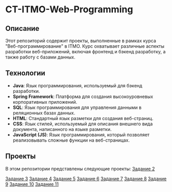 # CT-ITMO-Web-Programming

## Описание
Этот репозиторий содержит проекты, выполненные в рамках курса "Веб-программирование" в ITMO. Курс охватывает различные аспекты разработки веб-приложений, включая фронтенд и бэкенд разработку, а также работу с базами данных.

## Технологии
- **Java**: Язык программирования, используемый для бэкенд разработки.
- **Spring Framework**: Платформа для создания высокоуровневых корпоративных приложений.
- **SQL**: Язык программирования для управления данными в реляционных базах данных.
- **HTML**: Стандартный язык разметки для создания веб-страниц.
- **CSS**: Язык стилей, используемый для описания внешнего вида документа, написанного на языке разметки.
- **JavaScript (JS)**: Язык программирования, который позволяет реализовывать сложные функции на веб-страницах.

## Проекты
В этом репозитории представлены следующие проекты:
[Задание 2](https://github.com/reqmct/ITMO-university/blob/main/ct-itmo-web-programming/hw2/_%D0%92%D0%B5%D0%B1-%D0%BF%D1%80%D0%BE%D0%B3%D1%80%D0%B0%D0%BC%D0%BC%D0%B8%D1%80%D0%BE%D0%B2%D0%B0%D0%BD%D0%B8%D0%B5_%20%D0%BF%D1%80%D0%B0%D0%BA%D1%82%D0%B8%D0%BA%D0%B0-2%20(2023).pdf)

[Задание 3](https://github.com/reqmct/ITMO-university/blob/main/ct-itmo-web-programming/hw3/_%D0%92%D0%B5%D0%B1-%D0%BF%D1%80%D0%BE%D0%B3%D1%80%D0%B0%D0%BC%D0%BC%D0%B8%D1%80%D0%BE%D0%B2%D0%B0%D0%BD%D0%B8%D0%B5_%20%D0%BF%D1%80%D0%B0%D0%BA%D1%82%D0%B8%D0%BA%D0%B0-3%20(2023).pdf)
[Задание 4](https://github.com/reqmct/ITMO-university/blob/main/ct-itmo-web-programming/hw4/%D0%92%D0%B5%D0%B1-%D0%BF%D1%80%D0%BE%D0%B3%D1%80%D0%B0%D0%BC%D0%BC%D0%B8%D1%80%D0%BE%D0%B2%D0%B0%D0%BD%D0%B8%D0%B5_%20%D0%BF%D1%80%D0%B0%D0%BA%D1%82%D0%B8%D0%BA%D0%B0-4%20(2023).pdf)
[Задание 5](https://github.com/reqmct/ITMO-university/blob/main/ct-itmo-web-programming/hw5/%D0%92%D0%B5%D0%B1-%D0%BF%D1%80%D0%BE%D0%B3%D1%80%D0%B0%D0%BC%D0%BC%D0%B8%D1%80%D0%BE%D0%B2%D0%B0%D0%BD%D0%B8%D0%B5_%20%D0%BF%D1%80%D0%B0%D0%BA%D1%82%D0%B8%D0%BA%D0%B0-5%20(2023).pdf)
[Задание 6](https://github.com/reqmct/ITMO-university/blob/main/ct-itmo-web-programming/hw6/%D0%92%D0%B5%D0%B1-%D0%BF%D1%80%D0%BE%D0%B3%D1%80%D0%B0%D0%BC%D0%BC%D0%B8%D1%80%D0%BE%D0%B2%D0%B0%D0%BD%D0%B8%D0%B5_%20%D0%BF%D1%80%D0%B0%D0%BA%D1%82%D0%B8%D0%BA%D0%B0-6%20(2023).pdf)
[Задание 7](https://github.com/reqmct/ITMO-university/blob/main/ct-itmo-web-programming/hw7/%D0%92%D0%B5%D0%B1-%D0%BF%D1%80%D0%BE%D0%B3%D1%80%D0%B0%D0%BC%D0%BC%D0%B8%D1%80%D0%BE%D0%B2%D0%B0%D0%BD%D0%B8%D0%B5_%20%D0%BF%D1%80%D0%B0%D0%BA%D1%82%D0%B8%D0%BA%D0%B0-7%20(2023).pdf)
[Задание 8](https://github.com/reqmct/ITMO-university/blob/main/ct-itmo-web-programming/hw8/%D0%92%D0%B5%D0%B1-%D0%BF%D1%80%D0%BE%D0%B3%D1%80%D0%B0%D0%BC%D0%BC%D0%B8%D1%80%D0%BE%D0%B2%D0%B0%D0%BD%D0%B8%D0%B5_%20%D0%BF%D1%80%D0%B0%D0%BA%D1%82%D0%B8%D0%BA%D0%B0-8%20(2023).pdf)
[Задание 9](https://github.com/reqmct/ITMO-university/blob/main/ct-itmo-web-programming/hw9/%D0%92%D0%B5%D0%B1-%D0%BF%D1%80%D0%BE%D0%B3%D1%80%D0%B0%D0%BC%D0%BC%D0%B8%D1%80%D0%BE%D0%B2%D0%B0%D0%BD%D0%B8%D0%B5_%20%D0%BF%D1%80%D0%B0%D0%BA%D1%82%D0%B8%D0%BA%D0%B0-9%20(2023).pdf)
[Задание 10](https://github.com/reqmct/ITMO-university/blob/main/ct-itmo-web-programming/hw10/%D0%92%D0%B5%D0%B1-%D0%BF%D1%80%D0%BE%D0%B3%D1%80%D0%B0%D0%BC%D0%BC%D0%B8%D1%80%D0%BE%D0%B2%D0%B0%D0%BD%D0%B8%D0%B5_%20%D0%BF%D1%80%D0%B0%D0%BA%D1%82%D0%B8%D0%BA%D0%B0-10%20(2023).pdf)
[Задание 11](https://github.com/reqmct/ITMO-university/blob/main/ct-itmo-web-programming/hw11/%D0%92%D0%B5%D0%B1-%D0%BF%D1%80%D0%BE%D0%B3%D1%80%D0%B0%D0%BC%D0%BC%D0%B8%D1%80%D0%BE%D0%B2%D0%B0%D0%BD%D0%B8%D0%B5_%20%D0%BF%D1%80%D0%B0%D0%BA%D1%82%D0%B8%D0%BA%D0%B0-11%20(2023).pdf)
